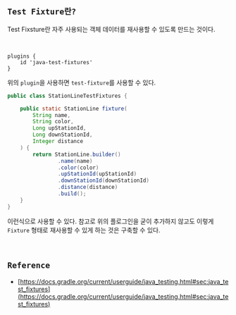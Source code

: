 ## `Test Fixture란?`

Test Fixsture란 자주 사용되는 객체 데이터를 재사용할 수 있도록 만드는 것이다. 

<br>

```
plugins {
    id 'java-test-fixtures'
}
```

위의 `plugin`을 사용하면 `test-fixture`를 사용할 수 있다.

```java
public class StationLineTestFixtures {

    public static StationLine fixture(
        String name,
        String color,
        Long upStationId,
        Long downStationId,
        Integer distance
    ) {
        return StationLine.builder()
                .name(name)
                .color(color)
                .upStationId(upStationId)
                .downStationId(downStationId)
                .distance(distance)
                .build();
    }
}
```

이런식으로 사용할 수 있다. 참고로 위의 플로그인을 굳이 추가하지 않고도 이렇게 `Fixture` 형태로 재사용할 수 있게 하는 것은 구축할 수 있다.

<br>

## `Reference`

- [https://docs.gradle.org/current/userguide/java_testing.html#sec:java_test_fixtures](https://docs.gradle.org/current/userguide/java_testing.html#sec:java_test_fixtures)